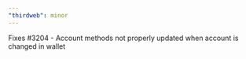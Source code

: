 ```yaml
---
"thirdweb": minor
---
```


Fixes #3204 - Account methods not properly updated when account is changed in wallet
